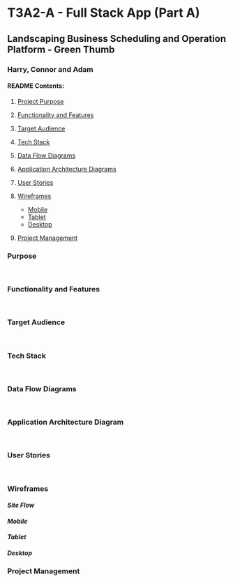 # T3A2-A - Full Stack App (Part A)

## Landscaping Business Scheduling and Operation Platform - Green Thumb
### Harry, Connor and Adam

#### **README Contents:**
1. [Project Purpose](#Project-Purpose)  
1. [Functionality and Features](#Functionality-and-Features)  
1. [Target Audience](#Target-Audience)  
1. [Tech Stack](#Tech-Stack)  
1. [Data Flow Diagrams](#Data-Flow-Diagrams)
1. [Application Architecture Diagrams](#Application-Architecture-Diagrams)  
1. [User Stories](#User-Stories)  
1. [Wireframes](#Wireframes) 
   - [Mobile](#Mobile)
   - [Tablet](#Tablet)
   - [Desktop](#Desktop)  

1. [Project Management](#Project-Management)



### Purpose


<br/>

### Functionality and Features


<br/>

### Target Audience


<br/>

### Tech Stack


<br/>

### Data Flow Diagrams



<br/>


### Application Architecture Diagram




<br/>

### User Stories


<br/>

### Wireframes

#### *Site Flow*


#### *Mobile*


#### *Tablet*


#### *Desktop*



### Project Management







